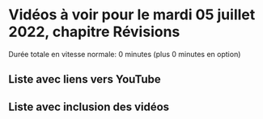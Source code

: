 
# Vidéos à voir pour le mardi 05 juillet 2022, chapitre Révisions

Durée totale en vitesse normale: 0 minutes (plus 0 minutes en option)

## Liste avec liens vers YouTube


## Liste avec inclusion des vidéos

